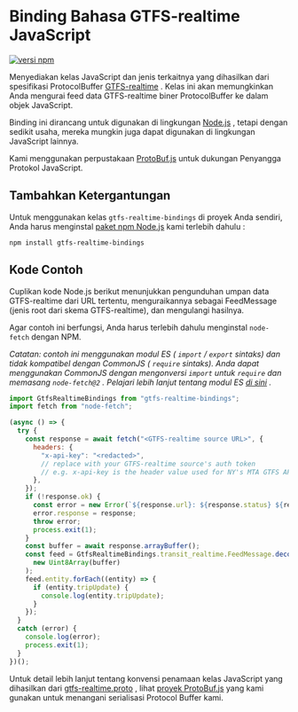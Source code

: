 # Binding Bahasa GTFS-realtime JavaScript

[![versi npm](https://badge.fury.io/js/gtfs-realtime-bindings.svg)](http://badge.fury.io/js/gtfs-realtime-bindings)

Menyediakan kelas JavaScript dan jenis terkaitnya yang dihasilkan dari spesifikasi ProtocolBuffer [GTFS-realtime](https://github.com/google/transit/tree/master/gtfs-realtime) . Kelas ini akan memungkinkan Anda mengurai feed data GTFS-realtime biner ProtocolBuffer ke dalam objek JavaScript.

Binding ini dirancang untuk digunakan di lingkungan [Node.js](http://nodejs.org/) , tetapi dengan sedikit usaha, mereka mungkin juga dapat digunakan di lingkungan JavaScript lainnya.

Kami menggunakan perpustakaan [ProtoBuf.js](https://github.com/dcodeIO/ProtoBuf.js) untuk dukungan Penyangga Protokol JavaScript.

## Tambahkan Ketergantungan

Untuk menggunakan kelas `gtfs-realtime-bindings` di proyek Anda sendiri, Anda harus menginstal [paket npm Node.js](https://www.npmjs.com/package/gtfs-realtime-bindings) kami terlebih dahulu :

    npm install gtfs-realtime-bindings

## Kode Contoh

Cuplikan kode Node.js berikut menunjukkan pengunduhan umpan data GTFS-realtime dari URL tertentu, menguraikannya sebagai FeedMessage (jenis root dari skema GTFS-realtime), dan mengulangi hasilnya.

Agar contoh ini berfungsi, Anda harus terlebih dahulu menginstal `node-fetch` dengan NPM.

_Catatan: contoh ini menggunakan modul ES ( `import` / `export` sintaks) dan tidak kompatibel dengan CommonJS ( `require` sintaks). Anda dapat menggunakan CommonJS dengan mengonversi `import` untuk `require` dan memasang `node-fetch@2` . Pelajari lebih lanjut tentang modul ES [di sini](https://nodejs.org/api/esm.html) ._

```javascript
import GtfsRealtimeBindings from "gtfs-realtime-bindings";
import fetch from "node-fetch";

(async () => {
  try {
    const response = await fetch("<GTFS-realtime source URL>", {
      headers: {
        "x-api-key": "<redacted>",
        // replace with your GTFS-realtime source's auth token
        // e.g. x-api-key is the header value used for NY's MTA GTFS APIs
      },
    });
    if (!response.ok) {
      const error = new Error(`${response.url}: ${response.status} ${response.statusText}`);
      error.response = response;
      throw error;
      process.exit(1);
    }
    const buffer = await response.arrayBuffer();
    const feed = GtfsRealtimeBindings.transit_realtime.FeedMessage.decode(
      new Uint8Array(buffer)
    );
    feed.entity.forEach((entity) => {
      if (entity.tripUpdate) {
        console.log(entity.tripUpdate);
      }
    });
  }
  catch (error) {
    console.log(error);
    process.exit(1);
  }
})();
```

Untuk detail lebih lanjut tentang konvensi penamaan kelas JavaScript yang dihasilkan dari [gtfs-realtime.proto](https://github.com/google/transit/blob/master/gtfs-realtime/proto/gtfs-realtime.proto) , lihat [proyek ProtoBuf.js](https://github.com/dcodeIO/ProtoBuf.js/wiki) yang kami gunakan untuk menangani serialisasi Protocol Buffer kami.
